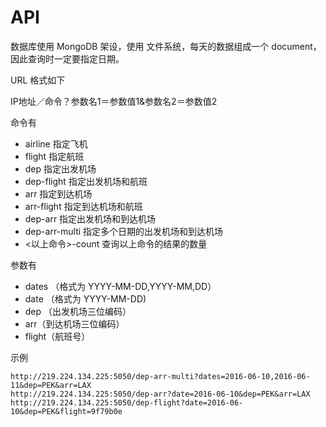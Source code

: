 # API

数据库使用 MongoDB 架设，使用 文件系统，每天的数据组成一个 document，因此查询时一定要指定日期。

URL 格式如下

IP地址／命令？参数名1＝参数值1&参数名2＝参数值2

命令有

- airline 指定飞机
- flight 指定航班
- dep 指定出发机场
- dep-flight 指定出发机场和航班
- arr 指定到达机场
- arr-flight 指定到达机场和航班
- dep-arr 指定出发机场和到达机场
- dep-arr-multi 指定多个日期的出发机场和到达机场
- <以上命令>-count 查询以上命令的结果的数量

参数有

- dates （格式为 YYYY-MM-DD,YYYY-MM,DD）
- date （格式为 YYYY-MM-DD)
- dep （出发机场三位编码）
- arr（到达机场三位编码）
- flight（航班号）

示例

```
http://219.224.134.225:5050/dep-arr-multi?dates=2016-06-10,2016-06-11&dep=PEK&arr=LAX
http://219.224.134.225:5050/dep-arr?date=2016-06-10&dep=PEK&arr=LAX
http://219.224.134.225:5050/dep-flight?date=2016-06-10&dep=PEK&flight=9f79b0e
```
